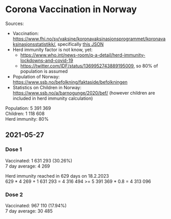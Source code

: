 # Corona Vaccination in Norway

Sources:

- Vaccination: <https://www.fhi.no/sv/vaksine/koronavaksinasjonsprogrammet/koronavaksinasjonsstatistikk/>, specifically [this JSON](https://www.fhi.no/api/chartdata/api/99119)
- Herd immunity factor is not know, yet:
  - <https://www.who.int/news-room/q-a-detail/herd-immunity-lockdowns-and-covid-19>
  - <https://twitter.com/IDF/status/1369952743889195009>, so 80% of population is assumed
- Population of Norway: <https://www.ssb.no/befolkning/faktaside/befolkningen>
- Statistics on Children in Norway: https://www.ssb.no/a/barnogunge/2020/bef/ (however children are included in herd immunity calculation)

Population: 5 391 369  
Children: 1 118 608  
Herd immunity: 80%  

## 2021-05-27

### Dose 1

Vaccinated: 1 631 293 (30.26%)  
7 day average: 4 269

Herd immunity reached in 629 days on 18.2.2023  
629 * 4 269 + 1 631 293 = 4 316 494 >= 5 391 369 * 0.8 = 4 313 096

### Dose 2

Vaccinated: 967 110 (17.94%)  
7 day average: 30 485

